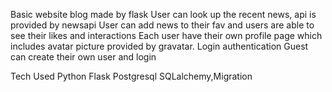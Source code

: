Basic website blog made by flask
User can look up the recent news, api is provided by newsapi
User can add news to their fav and users are able to see their likes and interactions
Each user have their own profile page which includes avatar picture provided by gravatar.
Login authentication
Guest can create their own user and login

Tech Used
Python
Flask
Postgresql
SQLalchemy,Migration

